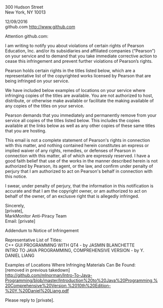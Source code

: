 300 Hudson Street  
New York, NY 10013  

12/09/2016  
github.com http://www.github.com  

Attention github.com:  

I am writing to notify you about violations of certain rights of Pearson Education, Inc. and/or its subsidiaries and affiliated companies (“Pearson”) on your service and to demand that you take immediate corrective action to cease this infringement and prevent further violations of Pearson’s rights.  

Pearson holds certain rights in the titles listed below, which are a representative list of the copyrighted works licensed by Pearson that are being infringed on your service.  

We have included below examples of locations on your service where infringing copies of the titles are available. You are not authorized to host, distribute, or otherwise make available or facilitate the making available of any copies of the titles on your service.  

Pearson demands that you immediately and permanently remove from your service all copies of the titles listed below. This includes the copies available at the links below as well as any other copies of these same titles that you are hosting.  

This email is not a complete statement of Pearson's rights in connection with this matter, and nothing contained herein constitutes an express or implied waiver of any rights, remedies, or defenses of Pearson in connection with this matter, all of which are expressly reserved. I have a good faith belief that use of the works in the manner described herein is not authorized by Pearson, its agent, or the law, and confirm under penalty of perjury that I am authorized to act on Pearson's behalf in connection with this notice.  

I swear, under penalty of perjury, that the information in this notification is accurate and that I am the copyright owner, or am authorized to act on behalf of the owner, of an exclusve right that is allegedly infringed.  

Sincerely,  
[private],    
MarkMonitor Anti-Piracy Team  
Email: [private]   

Addendum to Notice of Infringement  

Representative List of Titles:  
C++ GUI PROGRAMMING WITH QT4 - by JASMIN BLANCHETTE  
INTRO TO JAVA PROGRAMMING, COMPREHENSIVE VERSION - by Y. DANIEL LIANG  

Examples of Locations Where Infringing Materials Can Be Found:  
[removed in previous takedown]   
http://github.com/mlnorman/Intro-To-Java-Programming/blob/master/Introduction%20to%20Java%20Programming,%20Comprehensive%20Version,%2010th%20Edition-%20Y.%20Daniel%20Liang.pdf

Please reply to [private].

